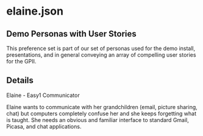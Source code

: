 # elaine.json

## Demo Personas with User Stories

This preference set is part of our set of personas used for the demo install,
presentations, and in general conveying an array of compelling user stories for
the GPII.

## Details

Elaine - Easy1 Communicator

Elaine wants to communicate with her grandchildren (email, picture sharing, chat)  but computers completely confuse her and she keeps forgetting what is taught.  She needs an obvious and familiar interface to standard Gmail, Picasa, and chat applications.
